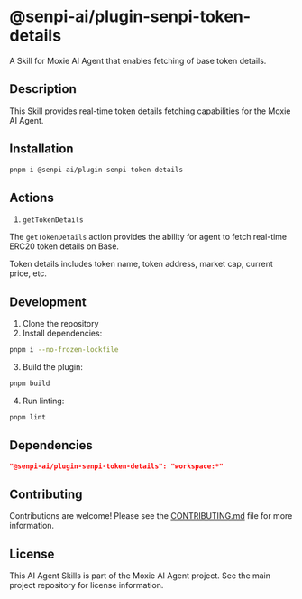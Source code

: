 # @senpi-ai/plugin-senpi-token-details

A Skill for Moxie AI Agent that enables fetching of base token details.

## Description

This Skill provides real-time token details fetching capabilities for the Moxie AI Agent.

## Installation

```sh
pnpm i @senpi-ai/plugin-senpi-token-details
```

## Actions

1. `getTokenDetails`

The `getTokenDetails` action provides the ability for agent to fetch real-time ERC20 token details on Base.

Token details includes token name, token address, market cap, current price, etc.

## Development

1. Clone the repository
2. Install dependencies:

```sh
pnpm i --no-frozen-lockfile
```

3. Build the plugin:

```sh
pnpm build
```

4. Run linting:

```sh
pnpm lint
```

## Dependencies

```json
"@senpi-ai/plugin-senpi-token-details": "workspace:*"
```

## Contributing

Contributions are welcome! Please see the [CONTRIBUTING.md](../../CONTRIBUTING.md) file for more information.

## License

This AI Agent Skills is part of the Moxie AI Agent project. See the main project repository for license information.
